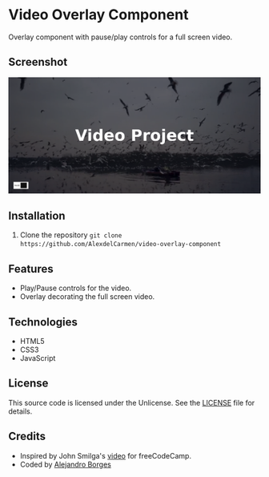 # Video Overlay Component

Overlay component with pause/play controls for a full screen video.

## Screenshot

![Screenshot](./assets/screenshot.png)

## Installation

1. Clone the repository `git clone https://github.com/AlexdelCarmen/video-overlay-component`

## Features

- Play/Pause controls for the video.
- Overlay decorating the full screen video.

## Technologies

- HTML5
- CSS3
- JavaScript

## License

This source code is licensed under the Unlicense. See the [LICENSE](./LICENSE) file for details.

## Credits

- Inspired by John Smilga's [video](https://youtu.be/3PHXvlpOkf4) for freeCodeCamp.
- Coded by [Alejandro Borges](https://github.com/AlexdelCarmen)
